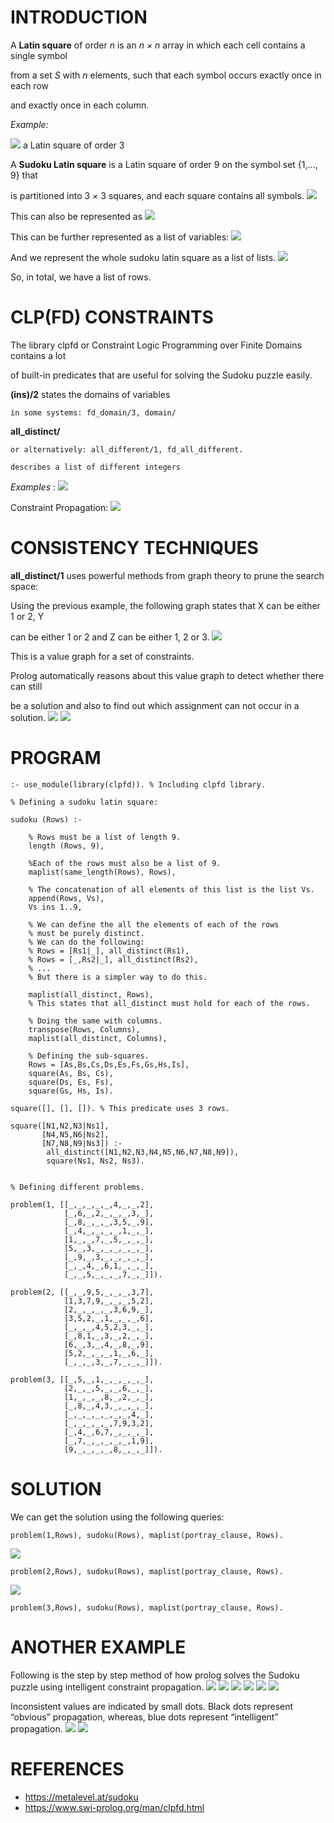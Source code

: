 # INTRODUCTION

A **Latin square** of order _n_ is an _n × n_ array in which each cell contains a single symbol

from a set _S_ with _n_ elements, such that each symbol occurs exactly once in each row

and exactly once in each column.

_Example:_

![](sudoku-screenshots/latin.png)
a Latin square of order 3

A **Sudoku Latin square** is a Latin square of order 9 on the symbol set {1,..., 9} that

is partitioned into 3 _×_ 3 squares, and each square contains all symbols.
![](sudoku-screenshots/1.png)

This can also be represented as
![](sudoku-screenshots/2.png)

This can be further represented as a list of variables:
![](sudoku-screenshots/3.png)

And we represent the whole sudoku latin square as a list of lists.
![](sudoku-screenshots/4.png)

So, in total, we have a list of rows.


# CLP(FD) CONSTRAINTS

The library clpfd or Constraint Logic Programming over Finite Domains contains a lot

of built-in predicates that are useful for solving the Sudoku puzzle easily.

**(ins)/2** states the domains of variables

    in some systems: fd_domain/3, domain/

**all_distinct/**

    or alternatively: all_different/1, fd_all_different.

    describes a list of different integers

_Examples_ :
![](sudoku-screenshots/s1.png)

Constraint Propagation:
![](sudoku-screenshots/s2.png)

# CONSISTENCY TECHNIQUES

**all_distinct/1** uses powerful methods from graph theory to prune the search space:

Using the previous example, the following graph states that X can be either 1 or 2, Y

can be either 1 or 2 and Z can be either 1, 2 or 3.
![](sudoku-screenshots/g1.png)

This is a value graph for a set of constraints.

Prolog automatically reasons about this value graph to detect whether there can still

be a solution and also to find out which assignment can not occur in a solution.
![](sudoku-screenshots/g2.png) ![](sudoku-screenshots/g3.png)

# PROGRAM

```
:- use_module(library(clpfd)). % Including clpfd library.

% Defining a sudoku latin square:

sudoku (Rows) :-

    % Rows must be a list of length 9.
    length (Rows, 9),

    %Each of the rows must also be a list of 9.
    maplist(same_length(Rows), Rows),

    % The concatenation of all elements of this list is the list Vs.
    append(Rows, Vs),
    Vs ins 1..9,

    % We can define the all the elements of each of the rows
    % must be purely distinct.
    % We can do the following:
    % Rows = [Rs1|_], all_distinct(Rs1),
    % Rows = [_,Rs2|_], all_distinct(Rs2),
    % ...
    % But there is a simpler way to do this.

    maplist(all_distinct, Rows),
    % This states that all_distinct must hold for each of the rows.

    % Doing the same with columns.
    transpose(Rows, Columns),
    maplist(all_distinct, Columns),

    % Defining the sub-squares.
    Rows = [As,Bs,Cs,Ds,Es,Fs,Gs,Hs,Is],
    square(As, Bs, Cs),
    square(Ds, Es, Fs),
    square(Gs, Hs, Is).

square([], [], []). % This predicate uses 3 rows.

square([N1,N2,N3|Ns1],
       [N4,N5,N6|Ns2],
       [N7,N8,N9|Ns3]) :-
        all_distinct([N1,N2,N3,N4,N5,N6,N7,N8,N9]),
        square(Ns1, Ns2, Ns3).


% Defining different problems.

problem(1, [[_,_,_,_,_,4,_,_,2],
            [_,6,_,2,_,_,_,3,_],
            [_,8,_,_,_,3,5,_,9],
            [_,4,_,_,_,_,1,_,_],
            [1,_,_,7,_,5,_,_,_],
            [5,_,3,_,_,_,_,_,_],
            [_,9,_,3,_,_,_,_,_],
            [_,_,4,_,6,1,_,_,_],
            [_,_,5,_,_,_,7,_,_]]).

problem(2, [[_,_,9,5,_,_,_,3,7],
            [1,3,7,9,_,_,_,5,2],
            [2,_,_,_,_,3,6,9,_],
            [3,5,2,_,1,_,_,_,6],
            [_,_,_,4,5,2,3,_,_],
            [_,8,1,_,3,_,2,_,_],
            [6,_,3,_,4,_,8,_,9],
            [5,2,_,_,_,1,_,6,_],
            [_,_,_,3,_,7,_,_,_]]).

problem(3, [[_,5,_,1,_,_,_,_,_],
            [2,_,_,5,_,_,6,_,_],
            [1,_,_,_,8,_,2,_,_],
            [_,8,_,4,3,_,_,_,_],
            [_,_,_,_,_,_,_,4,_],
            [_,_,_,_,_,7,9,3,2],
            [_,4,_,6,7,_,_,_,_],
            [_,7,_,_,_,_,_,1,9],
            [9,_,_,_,_,8,_,_,_]]).
```

# SOLUTION

We can get the solution using the following queries:
```
problem(1,Rows), sudoku(Rows), maplist(portray_clause, Rows).
```
![](sudoku-screenshots/p1.png)
```
problem(2,Rows), sudoku(Rows), maplist(portray_clause, Rows).
```
![](sudoku-screenshots/p2.png)
```
problem(3,Rows), sudoku(Rows), maplist(portray_clause, Rows).
```

# ANOTHER EXAMPLE

Following is the step by step method of how prolog solves the Sudoku puzzle using
intelligent constraint propagation.
![](sudoku-screenshots/01.png) ![](sudoku-screenshots/02.png)
![](sudoku-screenshots/03.png) ![](sudoku-screenshots/04.png)
![](sudoku-screenshots/05.png) ![](sudoku-screenshots/06.png)

Inconsistent values are indicated by small dots. Black dots represent “obvious”
propagation, whereas, blue dots represent “intelligent” propagation.
![](sudoku-screenshots/07.png) ![](sudoku-screenshots/08.png)

# REFERENCES

- https://metalevel.at/sudoku
- https://www.swi-prolog.org/man/clpfd.html